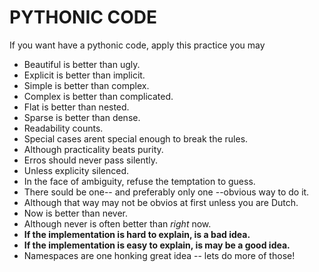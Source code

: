 # PYTHONIC CODE
If you want have a pythonic code, apply this practice you may


- Beautiful is better than ugly.
- Explicit is better than implicit.
- Simple is better than complex.
- Complex is better than complicated.
- Flat is better than nested.
- Sparse is better than dense.
- Readability counts.
- Special cases arent special enough to break the rules.
- Although practicality beats purity.
- Erros should never pass silently.
- Unless explicity silenced.
- In the face of ambiguity, refuse the temptation to guess.
- There sould be one-- and preferably only one --obvious way to do it.
- Although that way may not be obvios at first unless you are Dutch.
- Now is better than never.
- Although never is often better than *right* now.
- **If the implementation is hard to explain, is a bad idea.**
- **If the implementation is easy to explain, is may be a good idea.**
- Namespaces are one honking great idea -- lets do more of those!

